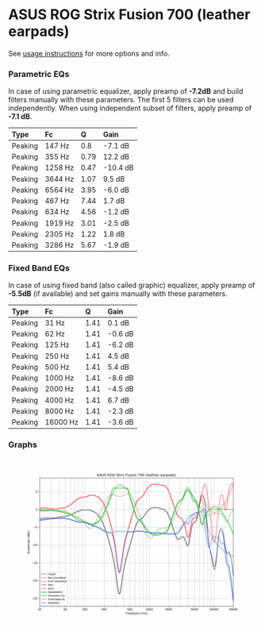 # ASUS ROG Strix Fusion 700 (leather earpads)
See [usage instructions](https://github.com/jaakkopasanen/AutoEq#usage) for more options and info.

### Parametric EQs
In case of using parametric equalizer, apply preamp of **-7.2dB** and build filters manually
with these parameters. The first 5 filters can be used independently.
When using independent subset of filters, apply preamp of **-7.1 dB**.

| Type    | Fc      |    Q | Gain     |
|:--------|:--------|:-----|:---------|
| Peaking | 147 Hz  | 0.8  | -7.1 dB  |
| Peaking | 355 Hz  | 0.79 | 12.2 dB  |
| Peaking | 1258 Hz | 0.47 | -10.4 dB |
| Peaking | 3644 Hz | 1.07 | 9.5 dB   |
| Peaking | 6564 Hz | 3.95 | -6.0 dB  |
| Peaking | 467 Hz  | 7.44 | 1.7 dB   |
| Peaking | 634 Hz  | 4.56 | -1.2 dB  |
| Peaking | 1919 Hz | 3.01 | -2.5 dB  |
| Peaking | 2305 Hz | 1.22 | 1.8 dB   |
| Peaking | 3286 Hz | 5.67 | -1.9 dB  |

### Fixed Band EQs
In case of using fixed band (also called graphic) equalizer, apply preamp of **-5.5dB**
(if available) and set gains manually with these parameters.

| Type    | Fc       |    Q | Gain    |
|:--------|:---------|:-----|:--------|
| Peaking | 31 Hz    | 1.41 | 0.1 dB  |
| Peaking | 62 Hz    | 1.41 | -0.6 dB |
| Peaking | 125 Hz   | 1.41 | -6.2 dB |
| Peaking | 250 Hz   | 1.41 | 4.5 dB  |
| Peaking | 500 Hz   | 1.41 | 5.4 dB  |
| Peaking | 1000 Hz  | 1.41 | -8.6 dB |
| Peaking | 2000 Hz  | 1.41 | -4.5 dB |
| Peaking | 4000 Hz  | 1.41 | 6.7 dB  |
| Peaking | 8000 Hz  | 1.41 | -2.3 dB |
| Peaking | 16000 Hz | 1.41 | -3.6 dB |

### Graphs
![](./ASUS%20ROG%20Strix%20Fusion%20700%20(leather%20earpads).png)